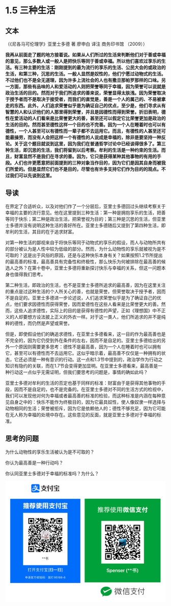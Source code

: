 # 1.5 三种生活

## 文本

（《尼各马可伦理学》亚里士多德 著 廖申白 译注 商务印书馆 （2009））

**我再从前面走了题的地方接着说。如果从人们所过的生活来判断他们对于善或幸福的意见，那么多数人或一般人是把快乐等同于善或幸福。所以他们喜欢过享乐的生活。有三种主要的生活：刚刚提到的最为流行的享乐的生活、公民大会的或政治的生活，和第三种，沉思的生活。一般人显然是奴性的，他们宁愿过动物式的生活。不过他们也不是全无道理，因为许多上流社会的人也有撒旦那帕罗那样的口味。另一方面，那些有品味的人和爱活动的人则把荣誉等同于幸福，因为荣誉可以说就是政治生活的目的。然而对于我们所追求的善来说，荣誉显得太肤浅。因为荣誉取决于授予者而不是取决于接受者，而我们的直觉是，善是一个人的属己的、不易被拿走的东西。此外，人们追求荣誉似乎是为确证自己的优点，至少是，他们寻求从有智慧的人和认识他们的人那里得到荣誉，并且是因德性而得到荣誉。折旧表明，德性在爱活动的人们看来是比荣誉更大的善，甚至还可以假定它比荣誉更加是政治的生活的目的。然而甚至德性这样一个目的也不完善。因为一个人在睡着时也可以有德性，一个人甚至可以有德性而一辈子都不去运用它。而且，有德性的人甚至还可能最操劳，而没有人会把这样一个有德性的人说成是幸福的，除非是要坚持一种反论。关于这个题目就说到这里，因为我们在普通哲学讨论中已经谈得很多了。第三种生活，即沉思的生活，我们将留到以后考察。牟利的生活是一种约束的生活。而且，财富显然不是我们在寻求的善。因为，它只是获得某种其他事物的有用的手段。人们也许更愿意把前面提到的三种对象当作目的，因为它们是因其自身而被我们所爱的。但是显然它们也不是目的，尽管也有许多支持它们作为目的的观点。不过我们可以先谈到这里。**

## **导读**

在界定了合适听众，以及对他们作了一个分层后，亚里士多德回过头继续考察关于幸福的主要的流行意见。他在这里提到三种生活：第一种是拥抱享乐的生活，把善等同于快乐；第二种是政治生活，把荣誉视为目的；第三种是沉思的生活，但亚里士多德并没有说明这种生活的善好所在。亚里士多德随后又提到了第四种生活，即牟利的生活，其目的在于追求财富。

对第一种生活的鄙视来自于将快乐等同于动物式的享乐的假设，而人与动物所共有的部分被认为是人性中较为低级的部分。然而，为什么动物性的享乐就被视为是不可取的？这是出于风俗的原因，还是与这种快乐本身有关？如果按照1.2节所提出的最高善的标准，最高善具有完备性和终极性，那么快乐为何被排除在最高善的候选人之外？在第十卷中，亚里士多德将重新探讨快乐与幸福的关系，但这一问题本身也值得我们思考。

第二种生活，即政治的生活，也不是亚里士多德所追求的最高善，因为在这里关注的重点是过这种生活的个人所关心的善，也就是荣誉。但荣誉取决于授予者，因而不是自足的。亚里士多德进一步论述说，人们追求荣誉似乎是为了确证自己的优点，他们要求因德性而获得荣誉，因而爱德性在这些人看来是比荣誉更大的善。然而，这些人追求德性，实际上的目的是获得有德性的声望，正如《理想国》中不正义的人却要想方设法披上正义的外衣一样。对于这一类人，他们所追求的并不是纯粹的德性，而仍然是声望或荣誉。

但是，即使假设他们的确追求德性，在亚里士多德看来，这一目的作为最高善也是不完全的，因为它仍受到外在条件的左右，因而不是自足的。亚里士多德给出的另外一个原因则需要更多思考：德性不是最高善，因为一个人在睡着时也可以拥有它，甚至可以有德性而不去运用它。这似乎暗示着，最高善不仅仅是一种拥有的状态，它还必须是一种有意识的行动。这一点和1.3节中提到的，政治学作为行动之知识有隐约的关联，而在1.7节会变得更加显明。在亚里士多德看来，最高善是一种行动这一点似乎无需证明，但我们要思考的问题是，事情的确如此吗？

亚里士多德对牟利的生活的否定也基于同样的标准：财富由于是获得其他事物的手段，因而不是自足的，也不是完备的。在亚里士多德对不同的生活方式的检视中，我们可以发现他对何为幸福或者最高善的标准的检验，而这种标准是内涵在每种意见自身之中的：快乐不能作为终极目的，因为它最具奴性，使人像奴隶一样选择与动物相同的生活；荣誉被拒斥，因为它是依赖他人的；德性不够充足，因为它可能在无人称为幸福的处境中存在。这些意见的反面，就是亚里士多德对于幸福的标准。

## 思考的问题

为什么动物性的享乐生活被认为是不可取的？

你认为最高善是一种行动吗？

你认同亚里士多德对于幸福的标准吗？为什么？

![](.gitbook/assets/screen-shot-2021-06-10-at-7.41.22-pm.png)

